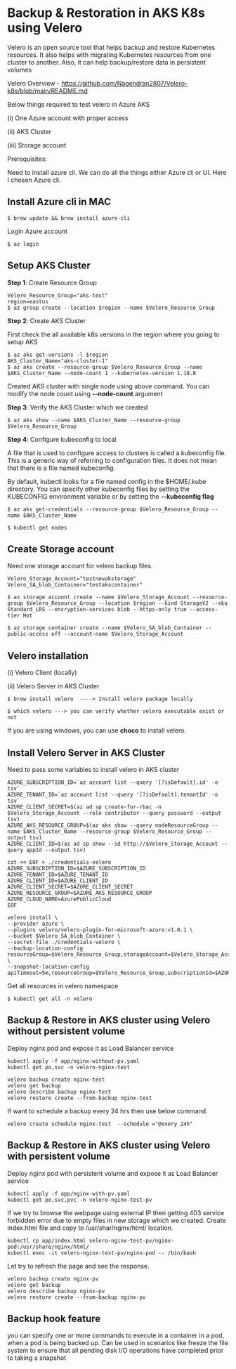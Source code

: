 # Backup & Restoration in AKS K8s using Velero #

Velero is an open source tool that helps backup and restore Kubernetes resources. It also helps with migrating Kubernetes resources from one cluster to another. Also, it can help backup/restore data in persistent volumes

Velero Overview - https://github.com/Nagendran2807/Velero-k8s/blob/main/README.md

Below things required to test velero in Azure AKS

(i) One Azure account with proper access 

(ii) AKS Cluster

(iii) Storage account 

Prerequisites:

Need to install azure cli. We can do all the things either Azure cli or UI. 
Here I chosen Azure cli.

Install Azure cli in MAC
--------------------------
```
$ brew update && brew install azure-cli 
```
Login Azure account
```
$ az login 
```
Setup AKS Cluster
----------------------
**Step 1**: Create Resource Group 
```
Velero_Resource_Group="aks-test"
region=eastus
$ az group create --location $region --name $Velero_Resource_Group
```
**Step 2**: Create AKS Cluster

First check the all available k8s versions in the region where you going to setup AKS
```
$ az aks get-versions -l $region
AKS_Cluster_Name="aks-cluster-1"
$ az aks create --resource-group $Velero_Resource_Group --name $AKS_Cluster_Name --node-count 1 --kubernetes-version 1.18.8
```
Created AKS cluster with single node using above command. You can modify the node count using **--node-count** argument

**Step 3**: Verify the AKS Cluster which we created
```
$ az aks show --name $AKS_Cluster_Name --resource-group $Velero_Resource_Group
```

**Step 4**: Configure kubeconfig to local 

A file that is used to configure access to clusters is called a kubeconfig file. 
This is a generic way of referring to configuration files. It does not mean that there is a file named kubeconfig.

By default, kubectl looks for a file named config in the $HOME/.kube directory. You can specify other kubeconfig files by setting the KUBECONFIG environment variable or by setting the **--kubeconfig flag**
```
$ az aks get-credentials --resource-group $Velero_Resource_Group --name $AKS_Cluster_Name

$ kubectl get nodes 
```

Create Storage account
---------------------------
Need one storage account for velero backup files.
```
Velero_Storage_Account="testnewakstorage"
Velero_SA_blob_Container="testakscontainer"

$ az storage account create --name $Velero_Storage_Account --resource-group $Velero_Resource_Group --location $region --kind StorageV2 --sku Standard_LRS --encryption-services blob --https-only true --access-tier Hot

$ az storage container create --name $Velero_SA_blob_Container --public-access off --account-name $Velero_Storage_Account
```

Velero installation
-----------------------
(i) Velero Client (locally)

(ii) Velero Server in AKS Cluster
```
$ brew install velero  ----> Install velero package locally 

$ which velero ---> you can verify whether velero executable exist or not 
```
If you are using windows, you can use **choco** to install velero.

Install Velero Server in AKS Cluster
---------------------------------------
Need to pass some variables to install velero in AKS cluster

```
AZURE_SUBSCRIPTION_ID=`az account list --query '[?isDefault].id' -o tsv`
AZURE_TENANT_ID=`az account list --query '[?isDefault].tenantId' -o tsv`
AZURE_CLIENT_SECRET=$(az ad sp create-for-rbac -n $Velero_Storage_Account --role contributor --query password --output tsv)
AZURE_AKS_RESOURCE_GROUP=$(az aks show --query nodeResourceGroup --name $AKS_Cluster_Name --resource-group $Velero_Resource_Group --output tsv)
AZURE_CLIENT_ID=$(az ad sp show --id http://$Velero_Storage_Account --query appId --output tsv)

cat << EOF > ./credentials-velero
AZURE_SUBSCRIPTION_ID=$AZURE_SUBSCRIPTION_ID
AZURE_TENANT_ID=$AZURE_TENANT_ID
AZURE_CLIENT_ID=$AZURE_CLIENT_ID
AZURE_CLIENT_SECRET=$AZURE_CLIENT_SECRET
AZURE_RESOURCE_GROUP=$AZURE_AKS_RESOURCE_GROUP
AZURE_CLOUD_NAME=AzurePublicCloud
EOF

velero install \
--provider azure \
--plugins velero/velero-plugin-for-microsoft-azure:v1.0.1 \
--bucket $Velero_SA_blob_Container \
--secret-file ./credentials-velero \
--backup-location-config resourceGroup=$Velero_Resource_Group,storageAccount=$Velero_Storage_Account,subscriptionId=$AZURE_SUBSCRIPTION_ID \
--snapshot-location-config apiTimeout=5m,resourceGroup=$Velero_Resource_Group,subscriptionId=$AZURE_SUBSCRIPTION_ID
```
Get all resources in velero namespace 
```
$ kubectl get all -n velero
```
Backup & Restore in AKS cluster using Velero without persistent volume
-------------------------------------------------------------------------
Deploy nginx pod and expose it as Load Balancer service
```
kubectl apply -f app/nginx-without-pv.yaml
kubectl get po,svc -n velero-nginx-test

velero backup create nginx-test
velero get backup
velero describe backup nginx-test 
velero restore create --from-backup nginx-test 
```
If want to schedule a backup every 24 hrs then use below command.
```
velero create schedule nginx-test  --schedule ="@every 24h"
```

Backup & Restore in AKS cluster using Velero with persistent volume
-------------------------------------------------------------------------
Deploy nginx pod with persistent volume and expose it as Load Balancer service
```
kubectl apply -f app/nginx-with-pv.yaml
kubectl get po,svc,pvc -n velero-nginx-test-pv
```
If we try to browse the webpage using external IP then getting 403 service forbidden error due to empty files in new storage which we created.
Create index.html file and copy to /usr/shar/nginx/html/ location. 
```
kubectl cp app/index.html velero-nginx-test-pv/nginx-pod:/usr/share/nginx/html/
kubectl exec -it velero-nginx-test-pv/nginx-pod -- /bin/bash
```
Let try to refresh the page and see the response.

```
velero backup create nginx-pv
velero get backup
velero describe backup nginx-pv 
velero restore create --from-backup nginx-pv
```

Backup hook feature
--------------------
you can specify one or more commands to execute in a container in a pod, when a pod is being backed up.
Can be used in scenarios like freeze the file system to ensure that all pending disk I/O operations have completed prior to taking a snapshot

